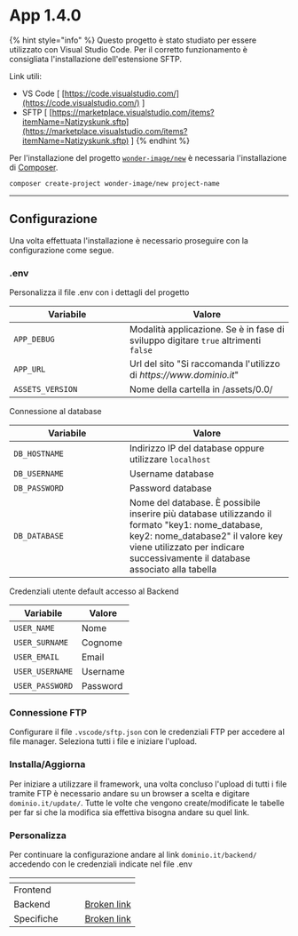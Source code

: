 # App 1.4.0

{% hint style="info" %}
Questo progetto è stato studiato per essere utilizzato con Visual Studio Code. Per il corretto funzionamento è consigliata l'installazione dell'estensione SFTP.

Link utili:

* VS Code \[ [https://code.visualstudio.com/](https://code.visualstudio.com/) ]
* SFTP \[ [https://marketplace.visualstudio.com/items?itemName=Natizyskunk.sftp](https://marketplace.visualstudio.com/items?itemName=Natizyskunk.sftp) ]
{% endhint %}

Per l'installazione del progetto [`wonder-image/new`](https://github.com/wonder-image/new) è necessaria l'installazione di [Composer](https://getcomposer.org/).

```
composer create-project wonder-image/new project-name
```

***

## Configurazione

Una volta effettuata l'installazione è necessario proseguire con la configurazione come segue.

### .env

Personalizza il file .env con i dettagli del progetto

<table><thead><tr><th width="193">Variabile</th><th>Valore</th></tr></thead><tbody><tr><td><code>APP_DEBUG</code></td><td>Modalità applicazione. Se è in fase di sviluppo digitare <code>true</code> altrimenti <code>false</code></td></tr><tr><td><code>APP_URL</code></td><td>Url del sito "Si raccomanda l'utilizzo di <em>https://www.dominio.it</em>"</td></tr><tr><td><code>ASSETS_VERSION</code></td><td>Nome della cartella in /assets/0.0/</td></tr></tbody></table>

Connessione al database

<table><thead><tr><th width="193">Variabile</th><th>Valore</th></tr></thead><tbody><tr><td><code>DB_HOSTNAME</code></td><td>Indirizzo IP del database oppure utilizzare <code>localhost</code></td></tr><tr><td><code>DB_USERNAME</code></td><td>Username database</td></tr><tr><td><code>DB_PASSWORD</code></td><td>Password database</td></tr><tr><td><code>DB_DATABASE</code></td><td>Nome del database. È possibile inserire più database utilizzando il formato "key1: nome_database, key2: nome_database2" il valore key viene utilizzato per indicare successivamente il database associato alla tabella</td></tr></tbody></table>

Credenziali utente default accesso al Backend

| Variabile       | Valore   |
| --------------- | -------- |
| `USER_NAME`     | Nome     |
| `USER_SURNAME`  | Cognome  |
| `USER_EMAIL`    | Email    |
| `USER_USERNAME` | Username |
| `USER_PASSWORD` | Password |

### Connessione FTP

Configurare il file `.vscode/sftp.json` con le credenziali FTP per accedere al file manager. Seleziona tutti i file e iniziare l'upload.

### Installa/Aggiorna

Per iniziare a utilizzare il framework, una volta concluso l'upload di tutti i file tramite FTP è necessario andare su un browser a scelta e digitare `dominio.it/update/`. Tutte le volte che vengono create/modificate le tabelle per far si che la modifica sia effettiva bisogna andare su quel link.

### Personalizza

Per continuare la configurazione andare al link `dominio.it/backend/` accedendo con le credenziali indicate nel file .env



<table data-view="cards"><thead><tr><th></th><th></th><th></th><th data-hidden data-card-target data-type="content-ref"></th></tr></thead><tbody><tr><td>Frontend</td><td></td><td></td><td></td></tr><tr><td>Backend</td><td></td><td></td><td><a href="broken-reference">Broken link</a></td></tr><tr><td>Specifiche</td><td></td><td></td><td><a href="broken-reference">Broken link</a></td></tr></tbody></table>

